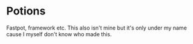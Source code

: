 # Potions
Fastpot, framework etc. This also isn't mine but it's only under my name cause I myself don't know who made this.

